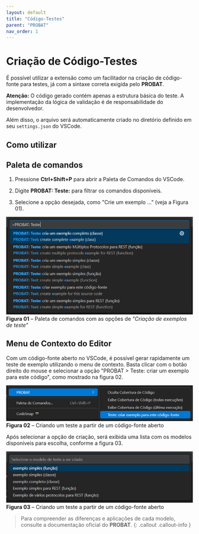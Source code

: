 ```yaml
---
layout: default
title: "Código-Testes"
parent: "PROBAT"
nav_order: 1
---
```

<!-- markdownlint-disable MD025 MD013-->
# Criação de Código-Testes

É possível utilizar a extensão como um facilitador na criação de código-fonte para testes, já com a sintaxe correta exigida pelo **PROBAT**.

**Atenção:** O código gerado contém apenas a estrutura básica do teste. A implementação da lógica de validação é de responsabilidade do desenvolvedor.

Além disso, o arquivo será automaticamente criado no diretório definido em seu `settings.json` do VSCode.

## Como utilizar

## Paleta de comandos

1. Pressione **Ctrl+Shift+P** para abrir a Paleta de Comandos do VSCode.

2. Digite **PROBAT: Teste:** para filtrar os comandos disponíveis.

3. Selecione a opção desejada, como "Crie um exemplo ..." (veja a Figura 01).

![figura 01](../assets/images/test-creation/call_command_test-creation.png)  
**Figura 01** – Paleta de comandos com as opções de *"Criação de exemplos de teste"*

## Menu de Contexto do Editor

Com um código-fonte aberto no VSCode, é possível gerar rapidamente um teste de exemplo utilizando o menu de contexto. Basta clicar com o botão direito do mouse e selecionar a opção "PROBAT > Teste: criar um exemplo para este código", como mostrado na figura 02.

![figura 02](../assets/images/test-creation/context_menu_test-creation.png)  
**Figura 02** – Criando um teste a partir de um código-fonte aberto

Após selecionar a opção de criação, será exibida uma lista com os modelos disponíveis para escolha, conforme a figura 03.

![figura 03](../assets/images/test-creation/context_menu_options_test-creation.png)  
**Figura 03** – Criando um teste a partir de um código-fonte aberto

> Para compreender as diferenças e aplicações de cada modelo, consulte a documentação oficial do **PROBAT**.
{: .callout .callout-info }
